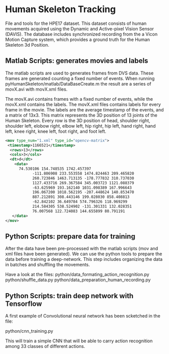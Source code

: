# Human Skeleton Tracking 

File and tools for the HPE17 dataset. This dataset consists of human  movements  acquired  using  the  Dynamic  and Active-pixel  Vision  Sensor  (DAVIS). The      database      includes synchronized   recording   from the a Vicon   Motion   Capture system, which  provides  a  ground  truth for the Human Skeleton 3d Position.  

Matlab Scripts: generates movies and labels
------

The matlab scripts are used to generates frames from DVS data. These frames are generated counting a fixed number of events. 
When running pyHumanSkeleton/matlab/DataBaseCreate.m the result are a series of movX.avi with movX.xml files.

The movX.avi contains frames with a fixed number of events, while the movX.xml contains the labels.
The movX.xml files contains labels for every frame in the movie. The labels are the average timestamp of the events, and a matrix of 13x3. This matrix represents the 3D position of  13 joints of the Human Skeleton. 
Every row is the 3D position of head, shoulder right, shoulder left, elobow right, elbow left, hip right, hip left, hand right, hand left, knee right, knee left, foot right, and foot left.

```xml
<mov type_num="1.xml" type_id="opencv-matrix">
 <timestamp>1166521</timestamp>
  <rows>13</rows>
  <cols>3</cols>
  <dt>d</dt>
    <data>
      74.530106 154.748535 1742.457397 
            -111.806908 233.553558 1474.824463 209.465820 
            260.723846 1463.713135 -178.777832 310.737030 
            1127.433716 269.367584 345.003723 1121.088379 
            -63.625969 193.162140 1031.098389 167.996643 
            196.067200 1018.562195 -207.448624 140.853470 
            887.212891 308.443146 199.028030 858.408813 
            -62.842102 36.649784 574.796326 118.969299 
            214.584305 538.524902 -131.301331 132.028351 
            76.007568 122.724083 144.655899 80.791191   
   </data>
</mov>
```       

Python Scripts: prepare data for training
------

After the data have been pre-processed with the matlab scripts (mov and xml files have been generated). We can use the python tools to prepare the data before training a deep-network. This step includes organizing the data in batches and shuffling the movements. 

Have a look at the files:
python/data_formating_action_recognition.py
python/shuffle_data.py
python/data_preparation_human_recording.py

Python Scripts: train deep network with Tensorflow
------

A first example of Convolutional neural network has been scketched in the file:

python/cnn_training.py

This will train a simple CNN that will be able to carry action recognition among 33 classes of different actions.


